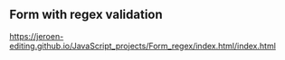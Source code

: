 ## Form with regex validation

https://jeroen-editing.github.io/JavaScript_projects/Form_regex/index.html/index.html

